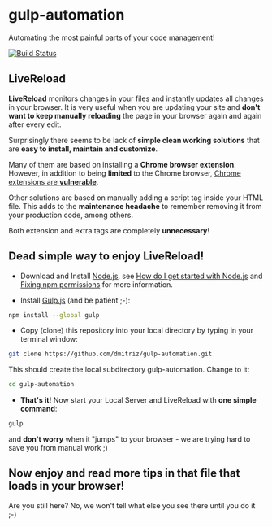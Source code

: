 # gulp-automation
Automating the most painful parts of your code management!

[![Build
Status](https://travis-ci.org/dmitriz/gulp-automation.svg?branch=master)](https://travis-ci.org/dmitriz/gulp-automation)

## LiveReload
**LiveReload** monitors changes in your files and instantly updates all changes in your browser. It is very useful when you are updating your site and **don't want to keep manually reloading** the page in your browser again and again after every edit.

Surprisingly there seems to be lack of **simple clean working solutions** that are **easy to install, maintain and customize**. 

Many of them are based on installing a **Chrome browser extension**. However, in addition to being **limited** to the Chrome browser, [Chrome extensions are **vulnerable**](http://www.techrepublic.com/blog/it-security/chrome-extensions-are-vulnerable-advantage-bad-guys/).

Other solutions are based on manually adding a script tag inside your HTML file. This adds to the **maintenance headache** to remember removing it from your production code, among others.

Both extension and extra tags are completely **unnecessary**!

## Dead simple way to enjoy LiveReload!

- Download and Install [Node.js](https://nodejs.org/download/), see [How do I get started with Node.js](http://stackoverflow.com/questions/2353818/how-do-i-get-started-with-node-js) and [Fixing npm permissions](https://docs.npmjs.com/getting-started/fixing-npm-permissions) for more information.

- Install [Gulp.js](http://gulpjs.com/) (and be patient ;-):
```sh
npm install --global gulp
```

- Copy (clone) this repository into your local directory by typing in your terminal window:
```sh
git clone https://github.com/dmitriz/gulp-automation.git
```
This should create the local subdirectory gulp-automation. Change to it:
```sh
cd gulp-automation
```

- **That's it!** Now start your Local Server and LiveReload with **one simple command**:
```sh
gulp
```
and **don't worry** when it "jumps" to your browser - we are trying hard to save you from manual work ;)

## Now enjoy and read more tips in that file that loads in your browser!

Are you still here? No, we won't tell what else you see there until you do it ;-)

